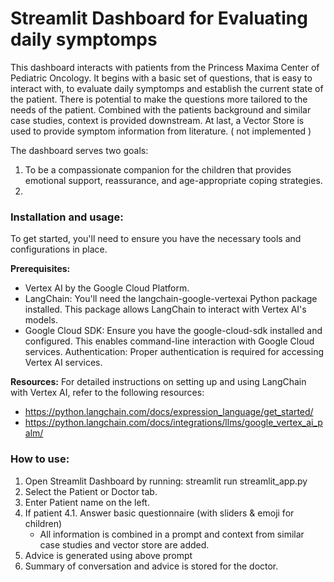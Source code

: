 # Streamlit Dashboard for Evaluating daily symptomps

This dashboard interacts with patients from the Princess Maxima Center of Pediatric Oncology. 
It begins with a basic set of questions, that is easy to interact with, to evaluate daily symptomps and establish the current state of the patient. There is potential to make the questions more tailored to the needs of the patient.
Combined with the patients background and similar case studies, context is provided downstream.
At last, a Vector Store is used to provide symptom information from literature. ( not implemented )

The dashboard serves two goals:
1. To be a compassionate companion for the children that provides emotional support, reassurance, and age-appropriate coping strategies.
2. 


### Installation and usage:
To get started, you'll need to ensure you have the necessary tools and configurations in place.

**Prerequisites:**
- Vertex AI by the Google Cloud Platform.
- LangChain: You'll need the langchain-google-vertexai Python package installed. This package allows LangChain to interact with Vertex AI's models.
- Google Cloud SDK: Ensure you have the google-cloud-sdk installed and configured. This enables command-line interaction with Google Cloud services.
Authentication: Proper authentication is required for accessing Vertex AI services.

**Resources:**
For detailed instructions on setting up and using LangChain with Vertex AI, refer to the following resources:
- https://python.langchain.com/docs/expression_language/get_started/
- https://python.langchain.com/docs/integrations/llms/google_vertex_ai_palm/

### How to use:
1. Open Streamlit Dashboard by running: streamlit run streamlit_app.py
2. Select the Patient or Doctor tab.
3. Enter Patient name on the left.
4. If patient
  4.1. Answer basic questionnaire (with sliders & emoji for children)
    - All information is combined in a prompt and context from similar case studies and vector store are added.
5. Advice is generated using above prompt
6. Summary of conversation and advice is stored for the doctor.
